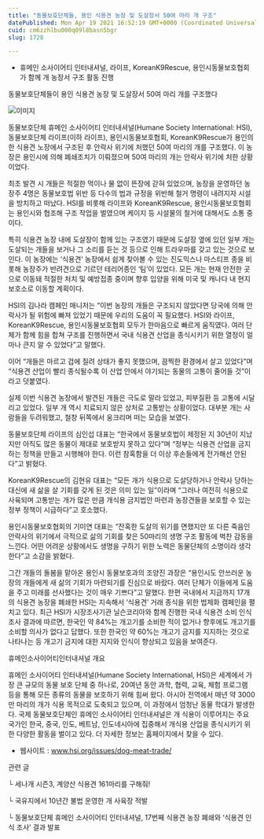 ```yaml
---
title: "동물보호단체들, 용인 식용견 농장 및 도살장서 50여 마리 개 구조"
datePublished: Mon Apr 19 2021 16:52:19 GMT+0000 (Coordinated Universal Time)
cuid: cm6zzhlbu000q09l8basn5bgr
slug: 1728

---
```



- 휴메인 소사이어티 인터내셔널, 라이프, KoreanK9Rescue, 용인시동물보호협회가 함께 개 농장서 구조 활동 진행

동물보호단체들이 용인 식용견 농장 및 도살장서 50여 마리 개를 구조했다

![이미지](https://cdn.hashnode.com/res/hashnode/image/upload/v1739248225885/f4f79426-59b5-4d01-a21e-8547efbde2b7.jpeg)

동물보호단체 휴메인 소사이어티 인터내셔널(Humane Society International: HSI), 동물보호단체 라이프(이하 라이프), 용인시동물보호협회, KoreanK9Rescue가 용인의 한 식용견 노장에서 구조된 후 안락사 위기에 처했던 50여 마리의 개를 구조했다. 이 농장은 용인시에 의해 폐쇄조치가 이뤄졌으며 50여 마리의 개는 안락사 위기에 처한 상황이었다.

최초 발견 시 개들은 적절한 먹이나 물 없이 뜬장에 갇혀 있었으며, 농장을 운영하던 농장주 4명은 동물보호법 위반 등 다수의 법과 규정을 위반해 철거 명령이 내려지자 시설을 방치하고 떠났다. HSI를 비롯해 라이프와 KoreanK9Rescue, 용인시동물보호협회는 용인시와 협조해 구조 작업을 벌였으며 케이지 등 시설물의 철거에 대해서도 소통 중이다.

특히 식용견 농장 내에 도살장이 함께 있는 구조였기 때문에 도살장 옆에 있던 일부 개는 도살되는 개들을 보거나 그 소리를 듣는 것 등으로 인해 트라우마를 갖고 있는 것으로 보인다. 이 농장에는 ‘식용견‘ 농장에서 쉽게 찾아볼 수 있는 진도믹스나 마스티프 종을 비롯해 농장주가 반려견으로 기르던 테리어종인 ‘팀’이 있었다. 모든 개는 현재 안전한 곳으로 이동돼 적절한 처치 및 예방접종 중이며 향후 입양을 위해 미국 및 캐나다 내 현지 보호소로 이동할 계획이다.

HSI의 김나라 캠페인 매니저는 “이번 농장의 개들은 구조되지 않았다면 당국에 의해 안락사가 될 위험에 빠져 있었기 때문에 우리의 도움이 꼭 필요했다. HSI와 라이프, KoreanK9Rescue, 용인시동물보호협회 모두가 한마음으로 빠르게 움직였다. 여러 단체가 함께 힘을 합쳐 구조를 진행하면서 국내 식용견 산업을 종식시키기 위한 열정이 얼마나 큰지 알 수 있었다”고 말했다.

이어 “개들은 마르고 겁에 질려 상태가 좋지 못했으며, 끔찍한 환경에서 살고 있었다”며 “식용견 산업이 빨리 종식될수록 이 산업 안에서 야기되는 동물의 고통이 줄어들 것”이라고 덧붙였다.

실제 이번 식용견 농장에서 발견된 개들은 극도로 말라 있었고, 피부질환 등 고통에 시달리고 있었다. 일부 개 역시 치료되지 않은 상처로 고통받는 상황이었다. 대부분 개는 사람들을 두려워했고, 철창 뒤쪽에서 웅크리며 떠는 모습을 보였다.

동물보호단체 라이프의 심인섭 대표는 “한국에서 동물보호법이 제정된 지 30년이 지났지만 아직도 많은 동물이 제대로 보호받지 못하고 있다”며 “정부는 식용견 산업을 금지하는 정책을 만들고 시행해야 한다. 이런 참혹함을 더 이상 후손들에게 전가해선 안된다”고 밝혔다.

KoreanK9Rescue의 김현유 대표는 “모든 개가 식용으로 도살당하거나 안락사 당하는 대신에 새 삶을 살 기회를 갖게 된 것은 의미 있는 일”이라며 “그러나 여전히 식용으로 사육되며 고통받는 개가 많은 만큼 개식용 금지법안 마련과 농장견들을 보호할 수 있는 정부 정책이 시급하다”고 호소했다.

용인시동물보호협회의 기미연 대표는 “잔혹한 도살의 위기를 면했지만 또 다른 죽음인 안락사의 위기에서 극적으로 삶의 기회를 찾은 50마리의 생명 구조 활동에 벅찬 감동을 느낀다. 어떤 어려운 상황에서도 생명을 구하기 위한 노력은 동물단체의 소명이라 생각한다”고 소감을 밝혔다.

그간 개들의 돌봄을 맡아온 용인시 동물보호과의 조양진 과장은 “용인시도 안쓰러운 농장의 개들에게 새 삶의 기회가 마련되기를 진심으로 바랐다. 여러 단체가 이들에게 도움을 주고 미래를 선사했다는 것이 매우 기쁘다”고 말했다. 한편 국내에서 지금까지 17개의 식용견 농장을 폐쇄한 HSI는 지속해서 ‘식용견’ 거래 종식을 위한 법제화 캠페인을 펼치고 있다. 최근 HSI가 시장조사기관 닐슨코리아와 함께 진행한 국내 식용견 소비 인식 조사 결과에 따르면, 한국인 약 84%는 개고기를 소비한 적이 없거나 향후에도 개고기를 소비할 의사가 없다고 답했다. 또한 한국인 약 60%는 개고기 금지를 지지하는 것으로 나타나는 등 개고기 금지에 대한 지지와 인식이 향상되고 있음을 보여준다.

휴메인소사이어티인터내셔널 개요

휴메인 소사이어티 인터내셔널(Humane Society International, HSI)은 세계에서 가장 큰 규모의 동물 보호 단체 중 하나로, 20여년 동안 과학, 협력, 교육, 체험 프로그램 등을 통해 모든 종류의 동물을 보호하기 위해 힘써 왔다. 아시아 전역에서 매년 약 3000만 마리의 개가 식용 목적으로 도축되고 있으며, 이 과정에서 엄청난 동물 학대가 발생한다. 국제 동물보호단체인 휴메인 소사이어티 인터내셔널은 개 식용이 이루어지는 주요 국가인 한국, 중국, 인도, 베트남, 인도네시아에 집중해서 개식용 산업을 종식시키기 위한 다양한 활동을 벌이고 있다. 더 자세한 정보는 홈페이지에서 찾을 수 있다.

- 웹사이트 : www.hsi.org/issues/dog-meat-trade/

관련 글

└ 세나개 시즌3, 계양산 식용견 161마리를 구해줘!

└ 국유지에서 10년간 불법 운영한 개 사육장 적발

└ 동물보호단체 휴메인 소사이어티 인터내셔널, 17번째 식용견 농장 폐쇄와 ‘식용견 인식 조사’ 결과 발표